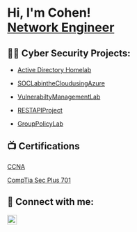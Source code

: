 <h1>Hi, I'm Cohen! <br/><a href="https://github.com/joshmadakor1"><a href="https://www.linkedin.com/in/cohenpdavis/">Network Engineer</a>
<h2>👨‍💻 Cyber Security Projects:</h2>

- [Active Directory Homelab](https://github.com/misteruntouchable/activedirectorylab/tree/main)
- [SOCLabintheCloudusingAzure](https://github.com/misteruntouchable/SOCLabintheCloudusingAzure/tree/main)
- [VulnerabiltyManagementLab](https://github.com/misteruntouchable/VulnerabiltyManagementProject/tree/main)
- [RESTAPIProject](https://github.com/misteruntouchable/RestAPITutorial/tree/main)

- [GroupPolicyLab](https://github.com/misteruntouchable/Group-Policy-Management-Homelab)
  
<h2>📺 Certifications</h2>

[CCNA](https://www.credly.com/badges/5443efb6-fd6f-4f91-bc4b-885e1d9e0a48/public_url)

[CompTia Sec Plus 701](https://www.credly.com/badges/ae2106da-2cba-4369-9094-e2fcd3e37a55/public_url)



<h2> 🤳 Connect with me:</h2>

[<img align="left" alt="CohenDavis | LinkedIn" width="22px" src="https://cdn.jsdelivr.net/npm/simple-icons@v3/icons/linkedin.svg" />][linkedin]

[linkedin]: https://linkedin.com/in/cohenpdavis

<!--


Here are some ideas to get you started:

- 🔭 I’m currently working on ...
- 🌱 I’m currently learning ...
- 👯 I’m looking to collaborate on ...
- 🤔 I’m looking for help with ...
- 💬 Ask me about ...
- 📫 How to reach me: ...
- 😄 Pronouns: ...
- ⚡ Fun fact: ...
-->
